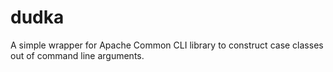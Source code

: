 # dudka

A simple wrapper for Apache Common CLI library to construct case classes out of command line arguments.
